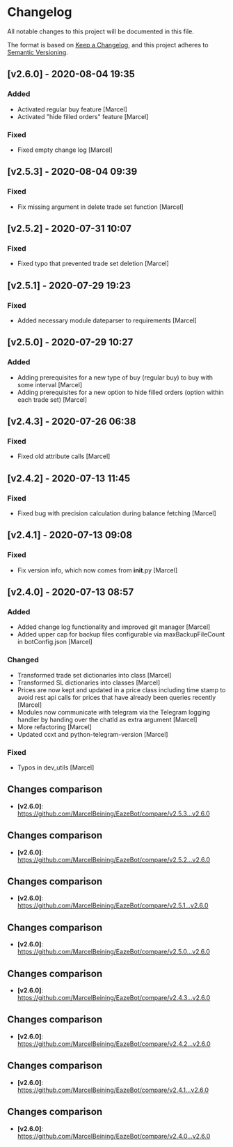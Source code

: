 # Changelog
All notable changes to this project will be documented in this file.

The format is based on [Keep a Changelog](https://keepachangelog.com/en/1.0.0/), and this project adheres to [Semantic Versioning](https://semver.org/spec/v2.0.0.html).

## [v2.6.0] - 2020-08-04 19:35
### Added
* Activated regular buy feature [Marcel]
* Activated "hide filled orders" feature [Marcel]

### Fixed
* Fixed empty change log [Marcel]


## [v2.5.3] - 2020-08-04 09:39
### Fixed
* Fix missing argument in delete trade set function [Marcel]


## [v2.5.2] - 2020-07-31 10:07
### Fixed
* Fixed typo that prevented trade set deletion [Marcel]


## [v2.5.1] - 2020-07-29 19:23
### Fixed
* Added necessary module dateparser to requirements [Marcel]


## [v2.5.0] - 2020-07-29 10:27
### Added
* Adding prerequisites for a new type of buy (regular buy) to buy with some interval [Marcel]
* Adding prerequisites for a new option to hide filled orders (option within each trade set) [Marcel]


## [v2.4.3] - 2020-07-26 06:38
### Fixed
* Fixed old attribute calls [Marcel]


## [v2.4.2] - 2020-07-13 11:45
### Fixed
* Fixed bug with precision calculation during balance fetching [Marcel]


## [v2.4.1] - 2020-07-13 09:08
### Fixed
* Fix version info, which now comes from __init__.py [Marcel]


## [v2.4.0] - 2020-07-13 08:57
### Added
* Added change log functionality and improved git manager [Marcel]
* Added upper cap for backup files configurable via maxBackupFileCount in botConfig.json [Marcel]

### Changed
* Transformed trade set dictionaries into class [Marcel]
* Transformed SL dictionaries into classes [Marcel]
* Prices are now kept and updated in a price class including time stamp to avoid rest api calls for prices that have already been queries recently [Marcel]
* Modules now communicate with telegram via the Telegram logging handler by handing over the chatId as extra argument [Marcel]
* More refactoring [Marcel]
* Updated ccxt and python-telegram-version [Marcel]

### Fixed
* Typos in dev_utils [Marcel]



## Changes comparison
* **[v2.6.0]**: <https://github.com/MarcelBeining/EazeBot/compare/v2.5.3...v2.6.0>
## Changes comparison
* **[v2.6.0]**: <https://github.com/MarcelBeining/EazeBot/compare/v2.5.2...v2.6.0>
## Changes comparison
* **[v2.6.0]**: <https://github.com/MarcelBeining/EazeBot/compare/v2.5.1...v2.6.0>
## Changes comparison
* **[v2.6.0]**: <https://github.com/MarcelBeining/EazeBot/compare/v2.5.0...v2.6.0>
## Changes comparison
* **[v2.6.0]**: <https://github.com/MarcelBeining/EazeBot/compare/v2.4.3...v2.6.0>
## Changes comparison
* **[v2.6.0]**: <https://github.com/MarcelBeining/EazeBot/compare/v2.4.2...v2.6.0>
## Changes comparison
* **[v2.6.0]**: <https://github.com/MarcelBeining/EazeBot/compare/v2.4.1...v2.6.0>
## Changes comparison
* **[v2.6.0]**: <https://github.com/MarcelBeining/EazeBot/compare/v2.4.0...v2.6.0>
